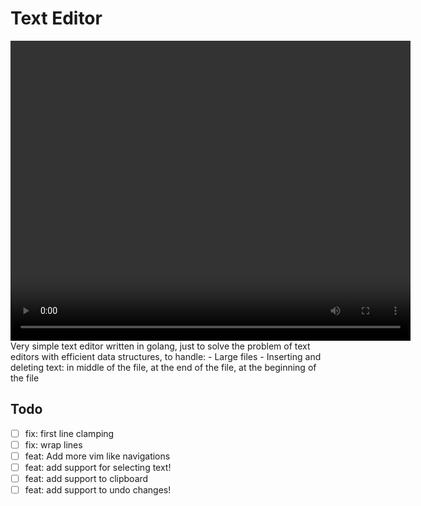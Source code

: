 # Text Editor

<video height="480" width="640" controls>
  <source src="./.assets/demo.mp4" type="video/mp4">
  Your browser does not support the video tag.
</video>
Very simple text editor written in golang, just to solve the problem of text editors with efficient data structures, to handle:
- Large files
- Inserting and deleting text: in middle of the file, at the end of the file, at the beginning of the file

## Todo
- [ ] fix: first line clamping
- [ ] fix: wrap lines
- [ ] feat: Add more vim like navigations
- [ ] feat: add support for selecting text!
- [ ] feat: add support to clipboard
- [ ] feat: add support to undo changes! 
